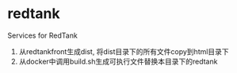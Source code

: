 # redtank
Services for RedTank

1. 从redtankfront生成dist, 将dist目录下的所有文件copy到html目录下
2. 从docker中调用build.sh生成可执行文件替换本目录下的redtank
